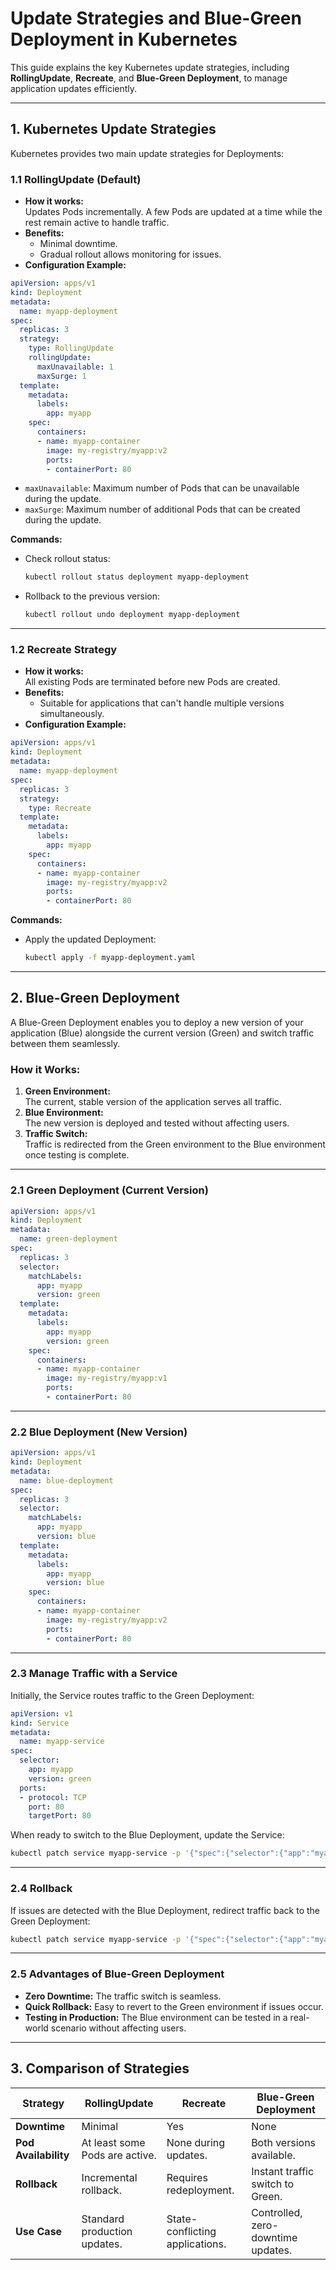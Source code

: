 # **Update Strategies and Blue-Green Deployment in Kubernetes**

This guide explains the key Kubernetes update strategies, including **RollingUpdate**, **Recreate**, and **Blue-Green Deployment**, to manage application updates efficiently.

---

## **1. Kubernetes Update Strategies**

Kubernetes provides two main update strategies for Deployments:

### **1.1 RollingUpdate (Default)**

- **How it works:**  
  Updates Pods incrementally. A few Pods are updated at a time while the rest remain active to handle traffic.
- **Benefits:**
  - Minimal downtime.
  - Gradual rollout allows monitoring for issues.
- **Configuration Example:**
```yaml
apiVersion: apps/v1
kind: Deployment
metadata:
  name: myapp-deployment
spec:
  replicas: 3
  strategy:
    type: RollingUpdate
    rollingUpdate:
      maxUnavailable: 1
      maxSurge: 1
  template:
    metadata:
      labels:
        app: myapp
    spec:
      containers:
      - name: myapp-container
        image: my-registry/myapp:v2
        ports:
        - containerPort: 80
```
  - `maxUnavailable`: Maximum number of Pods that can be unavailable during the update.
  - `maxSurge`: Maximum number of additional Pods that can be created during the update.

**Commands:**
- Check rollout status:
  ```bash
  kubectl rollout status deployment myapp-deployment
  ```
- Rollback to the previous version:
  ```bash
  kubectl rollout undo deployment myapp-deployment
  ```

---

### **1.2 Recreate Strategy**

- **How it works:**  
  All existing Pods are terminated before new Pods are created.
- **Benefits:**
  - Suitable for applications that can't handle multiple versions simultaneously.
- **Configuration Example:**
```yaml
apiVersion: apps/v1
kind: Deployment
metadata:
  name: myapp-deployment
spec:
  replicas: 3
  strategy:
    type: Recreate
  template:
    metadata:
      labels:
        app: myapp
    spec:
      containers:
      - name: myapp-container
        image: my-registry/myapp:v2
        ports:
        - containerPort: 80
```

**Commands:**
- Apply the updated Deployment:
  ```bash
  kubectl apply -f myapp-deployment.yaml
  ```

---

## **2. Blue-Green Deployment**

A Blue-Green Deployment enables you to deploy a new version of your application (Blue) alongside the current version (Green) and switch traffic between them seamlessly.

### **How it Works:**
1. **Green Environment:**  
   The current, stable version of the application serves all traffic.
2. **Blue Environment:**  
   The new version is deployed and tested without affecting users.
3. **Traffic Switch:**  
   Traffic is redirected from the Green environment to the Blue environment once testing is complete.

---

### **2.1 Green Deployment (Current Version)**
```yaml
apiVersion: apps/v1
kind: Deployment
metadata:
  name: green-deployment
spec:
  replicas: 3
  selector:
    matchLabels:
      app: myapp
      version: green
  template:
    metadata:
      labels:
        app: myapp
        version: green
    spec:
      containers:
      - name: myapp-container
        image: my-registry/myapp:v1
        ports:
        - containerPort: 80
```

---

### **2.2 Blue Deployment (New Version)**
```yaml
apiVersion: apps/v1
kind: Deployment
metadata:
  name: blue-deployment
spec:
  replicas: 3
  selector:
    matchLabels:
      app: myapp
      version: blue
  template:
    metadata:
      labels:
        app: myapp
        version: blue
    spec:
      containers:
      - name: myapp-container
        image: my-registry/myapp:v2
        ports:
        - containerPort: 80
```

---

### **2.3 Manage Traffic with a Service**
Initially, the Service routes traffic to the Green Deployment:
```yaml
apiVersion: v1
kind: Service
metadata:
  name: myapp-service
spec:
  selector:
    app: myapp
    version: green
  ports:
  - protocol: TCP
    port: 80
    targetPort: 80
```

When ready to switch to the Blue Deployment, update the Service:
```bash
kubectl patch service myapp-service -p '{"spec":{"selector":{"app":"myapp","version":"blue"}}}'
```

---

### **2.4 Rollback**
If issues are detected with the Blue Deployment, redirect traffic back to the Green Deployment:
```bash
kubectl patch service myapp-service -p '{"spec":{"selector":{"app":"myapp","version":"green"}}}'
```

---

### **2.5 Advantages of Blue-Green Deployment**
- **Zero Downtime:** The traffic switch is seamless.
- **Quick Rollback:** Easy to revert to the Green environment if issues occur.
- **Testing in Production:** The Blue environment can be tested in a real-world scenario without affecting users.

---

## **3. Comparison of Strategies**

| **Strategy**      | **RollingUpdate**                | **Recreate**                  | **Blue-Green Deployment**         |
|--------------------|----------------------------------|--------------------------------|------------------------------------|
| **Downtime**       | Minimal                         | Yes                            | None                              |
| **Pod Availability** | At least some Pods are active. | None during updates.           | Both versions available.          |
| **Rollback**       | Incremental rollback.           | Requires redeployment.         | Instant traffic switch to Green.  |
| **Use Case**       | Standard production updates.    | State-conflicting applications.| Controlled, zero-downtime updates.|

